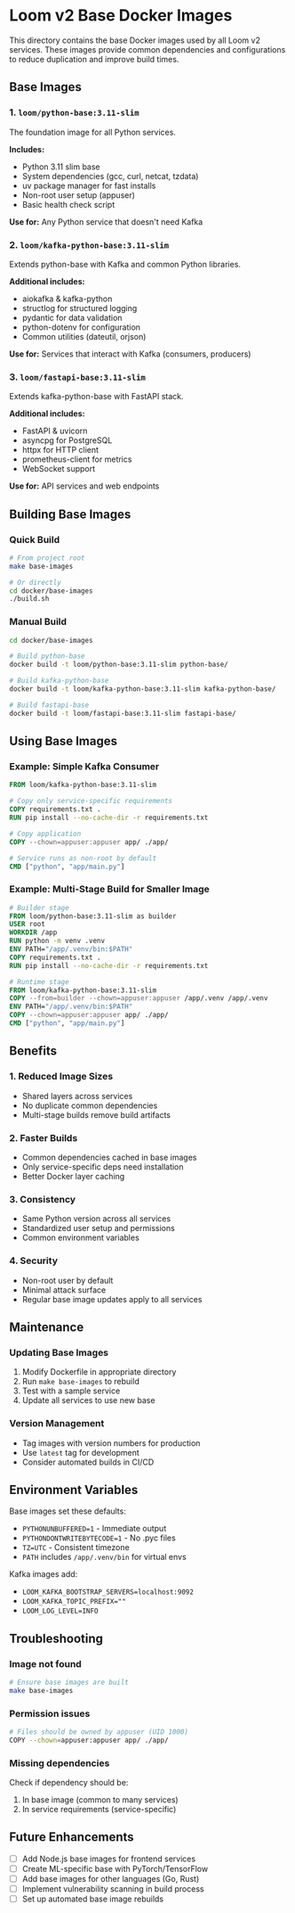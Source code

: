 # Loom v2 Base Docker Images

This directory contains the base Docker images used by all Loom v2 services. These images provide common dependencies and configurations to reduce duplication and improve build times.

## Base Images

### 1. `loom/python-base:3.11-slim`
The foundation image for all Python services.

**Includes:**
- Python 3.11 slim base
- System dependencies (gcc, curl, netcat, tzdata)
- uv package manager for fast installs
- Non-root user setup (appuser)
- Basic health check script

**Use for:** Any Python service that doesn't need Kafka

### 2. `loom/kafka-python-base:3.11-slim`
Extends python-base with Kafka and common Python libraries.

**Additional includes:**
- aiokafka & kafka-python
- structlog for structured logging
- pydantic for data validation
- python-dotenv for configuration
- Common utilities (dateutil, orjson)

**Use for:** Services that interact with Kafka (consumers, producers)

### 3. `loom/fastapi-base:3.11-slim`
Extends kafka-python-base with FastAPI stack.

**Additional includes:**
- FastAPI & uvicorn
- asyncpg for PostgreSQL
- httpx for HTTP client
- prometheus-client for metrics
- WebSocket support

**Use for:** API services and web endpoints

## Building Base Images

### Quick Build
```bash
# From project root
make base-images

# Or directly
cd docker/base-images
./build.sh
```

### Manual Build
```bash
cd docker/base-images

# Build python-base
docker build -t loom/python-base:3.11-slim python-base/

# Build kafka-python-base
docker build -t loom/kafka-python-base:3.11-slim kafka-python-base/

# Build fastapi-base
docker build -t loom/fastapi-base:3.11-slim fastapi-base/
```

## Using Base Images

### Example: Simple Kafka Consumer
```dockerfile
FROM loom/kafka-python-base:3.11-slim

# Copy only service-specific requirements
COPY requirements.txt .
RUN pip install --no-cache-dir -r requirements.txt

# Copy application
COPY --chown=appuser:appuser app/ ./app/

# Service runs as non-root by default
CMD ["python", "app/main.py"]
```

### Example: Multi-Stage Build for Smaller Image
```dockerfile
# Builder stage
FROM loom/python-base:3.11-slim as builder
USER root
WORKDIR /app
RUN python -m venv .venv
ENV PATH="/app/.venv/bin:$PATH"
COPY requirements.txt .
RUN pip install --no-cache-dir -r requirements.txt

# Runtime stage
FROM loom/kafka-python-base:3.11-slim
COPY --from=builder --chown=appuser:appuser /app/.venv /app/.venv
ENV PATH="/app/.venv/bin:$PATH"
COPY --chown=appuser:appuser app/ ./app/
CMD ["python", "app/main.py"]
```

## Benefits

### 1. Reduced Image Sizes
- Shared layers across services
- No duplicate common dependencies
- Multi-stage builds remove build artifacts

### 2. Faster Builds
- Common dependencies cached in base images
- Only service-specific deps need installation
- Better Docker layer caching

### 3. Consistency
- Same Python version across all services
- Standardized user setup and permissions
- Common environment variables

### 4. Security
- Non-root user by default
- Minimal attack surface
- Regular base image updates apply to all services

## Maintenance

### Updating Base Images
1. Modify Dockerfile in appropriate directory
2. Run `make base-images` to rebuild
3. Test with a sample service
4. Update all services to use new base

### Version Management
- Tag images with version numbers for production
- Use `latest` tag for development
- Consider automated builds in CI/CD

## Environment Variables

Base images set these defaults:
- `PYTHONUNBUFFERED=1` - Immediate output
- `PYTHONDONTWRITEBYTECODE=1` - No .pyc files
- `TZ=UTC` - Consistent timezone
- `PATH` includes `/app/.venv/bin` for virtual envs

Kafka images add:
- `LOOM_KAFKA_BOOTSTRAP_SERVERS=localhost:9092`
- `LOOM_KAFKA_TOPIC_PREFIX=""`
- `LOOM_LOG_LEVEL=INFO`

## Troubleshooting

### Image not found
```bash
# Ensure base images are built
make base-images
```

### Permission issues
```bash
# Files should be owned by appuser (UID 1000)
COPY --chown=appuser:appuser app/ ./app/
```

### Missing dependencies
Check if dependency should be:
1. In base image (common to many services)
2. In service requirements (service-specific)

## Future Enhancements

- [ ] Add Node.js base images for frontend services
- [ ] Create ML-specific base with PyTorch/TensorFlow
- [ ] Add base images for other languages (Go, Rust)
- [ ] Implement vulnerability scanning in build process
- [ ] Set up automated base image rebuilds
